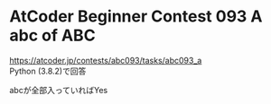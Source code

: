 # AtCoder Beginner Contest 093 A abc of ABC  
https://atcoder.jp/contests/abc093/tasks/abc093_a  
Python (3.8.2)で回答  

abcが全部入っていればYes
